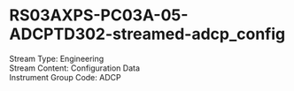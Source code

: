 # RS03AXPS-PC03A-05-ADCPTD302-streamed-adcp_config

Stream Type: Engineering<br>
Stream Content: Configuration Data<br>
Instrument Group Code: ADCP<br>
